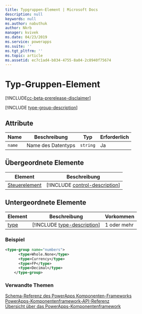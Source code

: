 ```yaml
---
title: Typgruppen-Element | Microsoft Docs
description: null
keywords: null
ms.author: nabuthuk
author: Nkrb
manager: kvivek
ms.date: 04/23/2019
ms.service: powerapps
ms.suite: ''
ms.tgt_pltfrm: ''
ms.topic: article
ms.assetid: ec7c1ad4-b834-4755-8a04-2c8940f75674
---
```


# <a name="type-group-element"></a>Typ-Gruppen-Element

[!INCLUDE[cc-beta-prerelease-disclaimer](../../../includes/cc-beta-prerelease-disclaimer.md)]

[!INCLUDE [type-group-description](includes/type-group-description.md)]

## <a name="attributes"></a>Attribute

|Name|Beschreibung|Typ|Erforderlich|
|--|--|--|--|
|`name`|Name des Datentyps|`string`|Ja|

## <a name="parent-elements"></a>Übergeordnete Elemente

|Element|Beschreibung|
|--|--|
|[Steuerelement](control.md)|[!INCLUDE [control-description](includes/control-description.md)]|


## <a name="child-elements"></a>Untergeordnete Elemente

|Element|Beschreibung|Vorkommen|
|--|--|--|
|[type](type.md)|[!INCLUDE [type-description](includes/type-description.md)]|1 oder mehr|

### <a name="example"></a>Beispiel

```XML
<type-group name="numbers">
      <type>Whole.None</type>
      <type>Currency</type>
      <type>FP</type>
      <type>Decimal</type>
    </type-group>
```

### <a name="related-topics"></a>Verwandte Themen

[Schema-Referenz des PowerApps Komponenten-Frameworks](index.md)<br/>
[PowerApps-Komponentenframework-API-Referenz](../reference/index.md)<br/>
[Übersicht über das PowerApps-Komponentenframework](../overview.md)